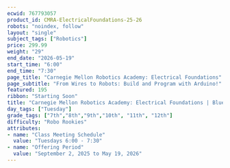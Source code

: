 ```yaml
---
ecwid: 767793057
product_id: CMRA-ElectricalFoundations-25-26
robots: "noindex, follow"
layout: "single"
subject_tags: ["Robotics"]
price: 299.99
weight: "29"
end_date: "2026-05-19"
start_time: "6:00"
end_time: "7:30"
page_title: "Carnegie Mellon Robotics Academy: Electrical Foundations"
page_subtitle: "From Wires to Robots: Build and Program with Arduino!"
featured: 195
ribbon: "Starting Soon"
title: "Carnegie Mellon Robotics Academy: Electrical Foundations | Blue Ridge Boost"
day_tags: ["Tuesday"]
grade_tags: ["7th","8th","9th","10th", "11th", "12th"]
difficulty: "Robo Rookies"
attributes:
- name: "Class Meeting Schedule"
  value: "Tuesdays 6:00 - 7:30"
- name: "Offering Period"
  value: "September 2, 2025 to May 19, 2026"
---
```

